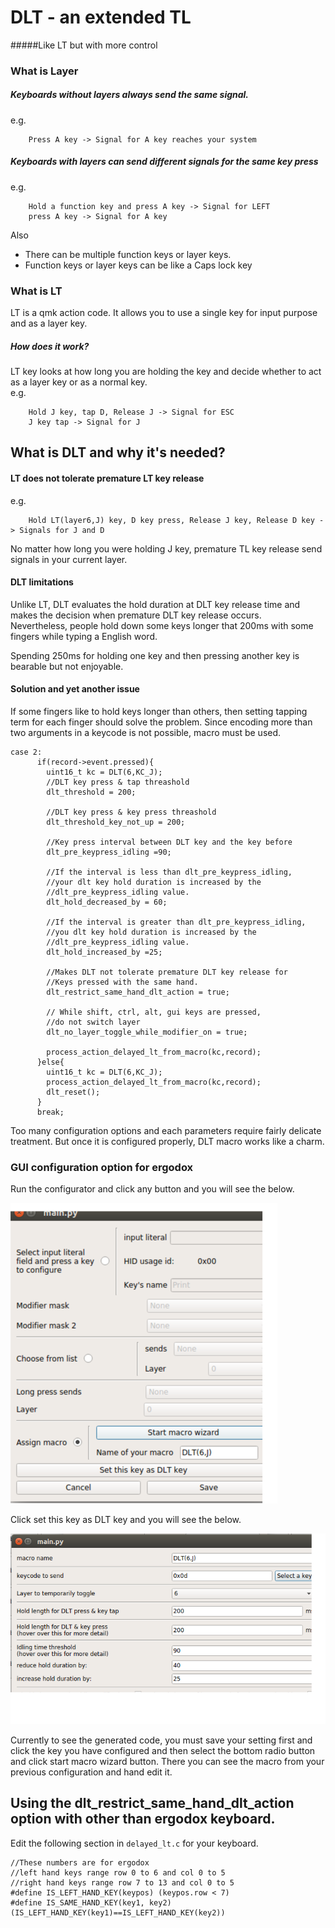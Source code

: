 # DLT - an extended TL 
#####Like LT but with more control  
  
### What is Layer
##### Keyboards without layers always send the same signal.    
e.g.

        Press A key -> Signal for A key reaches your system
        
##### Keyboards with layers can send different signals for the same key press
e.g.  

        Hold a function key and press A key -> Signal for LEFT
        press A key -> Signal for A key

Also  

 - There can be multiple function keys or layer keys.  
 - Function keys or layer keys can be like a Caps lock key 


### What is LT  
LT is a qmk action code. 
It allows you to use a single key for input purpose and as a layer key. 

##### How does it work?
LT key looks at how long you are holding the key and decide whether to act as a layer key
 or as a normal key.  
e.g.  

        Hold J key, tap D, Release J -> Signal for ESC
        J key tap -> Signal for J
        
        
## What is DLT and why it's needed?  
#### LT does not tolerate premature LT key release 
e.g.  
     
        Hold LT(layer6,J) key, D key press, Release J key, Release D key -> Signals for J and D 
        
No matter how long you were holding J key, premature TL key release send signals 
in your current layer.

#### DLT limitations 
Unlike LT, DLT evaluates the hold duration at DLT key release time and makes the 
decision when premature DLT key release occurs.   
Nevertheless, people hold down some keys longer that 200ms with some fingers 
while typing a English word.  
  
Spending 250ms for holding one key and then pressing 
another key is bearable but not enjoyable. 
#### Solution and yet another issue
If some fingers like to hold keys longer than others, then setting tapping term
for each finger should solve the problem. Since encoding more than two arguments
in a keycode is not possible, macro must be used.

    case 2:
          if(record->event.pressed){
            uint16_t kc = DLT(6,KC_J);
            //DLT key press & tap threashold
            dlt_threshold = 200;
            
            //DLT key press & key press threashold
            dlt_threshold_key_not_up = 200;
            
            //Key press interval between DLT key and the key before
            dlt_pre_keypress_idling =90;
            
            //If the interval is less than dlt_pre_keypress_idling, 
            //your dlt key hold duration is increased by the 
            //dlt_pre_keypress_idling value.
            dlt_hold_decreased_by = 60;
            
            //If the interval is greater than dlt_pre_keypress_idling, 
            //you dlt key hold duration is increased by the 
            //dlt_pre_keypress_idling value.
            dlt_hold_increased_by =25;
            
            //Makes DLT not tolerate premature DLT key release for 
            //Keys pressed with the same hand. 
            dlt_restrict_same_hand_dlt_action = true;
            
            // While shift, ctrl, alt, gui keys are pressed, 
            //do not switch layer
            dlt_no_layer_toggle_while_modifier_on = true;
            
            process_action_delayed_lt_from_macro(kc,record);
          }else{
            uint16_t kc = DLT(6,KC_J);
            process_action_delayed_lt_from_macro(kc,record);
            dlt_reset();
          }
          break;


Too many configuration options and each parameters require fairly 
delicate treatment. But once it is configured properly, DLT macro
works like a charm. 


### GUI configuration option for ergodox  
Run the configurator and click any button and you will see the below.  
  
![Alt text](key_conf_screen.png?raw=true "Key configurator")    

Click set this key as DLT key and you will see the below.  


![Alt text](dlt_config_screen.png?raw=true "Title")    

Currently to see the generated code, you must save your setting first and 
click the key you have configured and then select the bottom radio button 
and click start macro wizard button.  There you can see the macro from your
previous configuration and hand edit it.  

## Using the dlt_restrict_same_hand_dlt_action option with other than ergodox keyboard.
Edit the following section in `delayed_lt.c` for your keyboard.

    //These numbers are for ergodox
    //left hand keys range row 0 to 6 and col 0 to 5
    //right hand keys range row 7 to 13 and col 0 to 5
    #define IS_LEFT_HAND_KEY(keypos) (keypos.row < 7)
    #define IS_SAME_HAND_KEY(key1, key2) (IS_LEFT_HAND_KEY(key1)==IS_LEFT_HAND_KEY(key2))
  






 
 
 
        
   
        